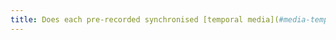 ```yaml
---
title: Does each pre-recorded synchronised [temporal media](#media-temporel-type-sound-video-and-synchronise) have, if necessary, synchronised [subtitles](#sous-titres-synchronises-objet-multimedia) (excluding special cases)?
---
```


